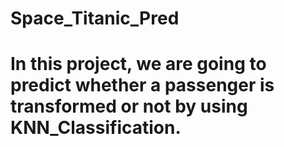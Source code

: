 # Space_Titanic_Pred
# In this project, we are going to predict whether a passenger is transformed or not by using KNN_Classification.

